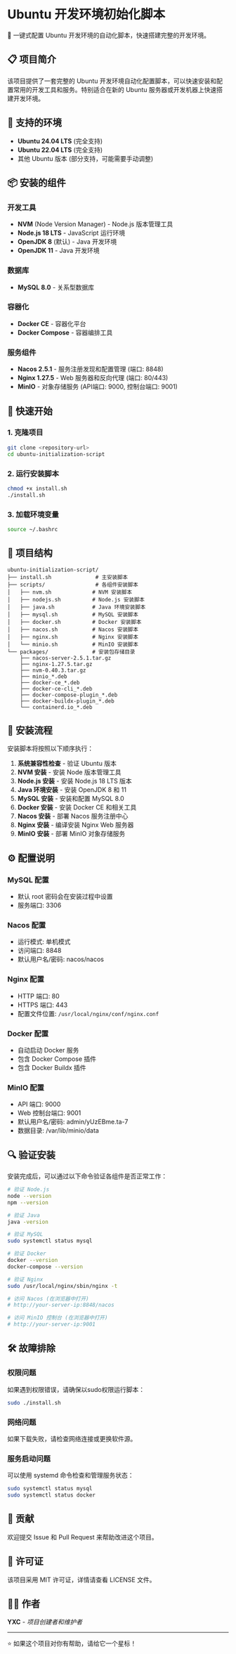 # Ubuntu 开发环境初始化脚本

🚀 一键式配置 Ubuntu 开发环境的自动化脚本，快速搭建完整的开发环境。

## 📋 项目简介

该项目提供了一套完整的 Ubuntu 开发环境自动化配置脚本，可以快速安装和配置常用的开发工具和服务。特别适合在新的 Ubuntu 服务器或开发机器上快速搭建开发环境。

## 🔧 支持的环境

- **Ubuntu 24.04 LTS** (完全支持)
- **Ubuntu 22.04 LTS** (完全支持)
- 其他 Ubuntu 版本 (部分支持，可能需要手动调整)

## 📦 安装的组件

### 开发工具
- **NVM** (Node Version Manager) - Node.js 版本管理工具
- **Node.js 18 LTS** - JavaScript 运行环境
- **OpenJDK 8** (默认) - Java 开发环境
- **OpenJDK 11** - Java 开发环境

### 数据库
- **MySQL 8.0** - 关系型数据库

### 容器化
- **Docker CE** - 容器化平台
- **Docker Compose** - 容器编排工具

### 服务组件
- **Nacos 2.5.1** - 服务注册发现和配置管理 (端口: 8848)
- **Nginx 1.27.5** - Web 服务器和反向代理 (端口: 80/443)
- **MinIO** - 对象存储服务 (API端口: 9000, 控制台端口: 9001)

## 🚀 快速开始

### 1. 克隆项目
```bash
git clone <repository-url>
cd ubuntu-initialization-script
```

### 2. 运行安装脚本
```bash
chmod +x install.sh
./install.sh
```

### 3. 加载环境变量
```bash
source ~/.bashrc
```

## 📁 项目结构

```
ubuntu-initialization-script/
├── install.sh              # 主安装脚本
├── scripts/                # 各组件安装脚本
│   ├── nvm.sh             # NVM 安装脚本
│   ├── nodejs.sh          # Node.js 安装脚本
│   ├── java.sh            # Java 环境安装脚本
│   ├── mysql.sh           # MySQL 安装脚本
│   ├── docker.sh          # Docker 安装脚本
│   ├── nacos.sh           # Nacos 安装脚本
│   ├── nginx.sh           # Nginx 安装脚本
│   └── minio.sh           # MinIO 安装脚本
└── packages/              # 安装包存储目录
    ├── nacos-server-2.5.1.tar.gz
    ├── nginx-1.27.5.tar.gz
    ├── nvm-0.40.3.tar.gz
    ├── minio_*.deb
    ├── docker-ce_*.deb
    ├── docker-ce-cli_*.deb
    ├── docker-compose-plugin_*.deb
    ├── docker-buildx-plugin_*.deb
    └── containerd.io_*.deb
```

## 📝 安装流程

安装脚本将按照以下顺序执行：

1. **系统兼容性检查** - 验证 Ubuntu 版本
2. **NVM 安装** - 安装 Node 版本管理工具
3. **Node.js 安装** - 安装 Node.js 18 LTS 版本
4. **Java 环境安装** - 安装 OpenJDK 8 和 11
5. **MySQL 安装** - 安装和配置 MySQL 8.0
6. **Docker 安装** - 安装 Docker CE 和相关工具
7. **Nacos 安装** - 部署 Nacos 服务注册中心
8. **Nginx 安装** - 编译安装 Nginx Web 服务器
9. **MinIO 安装** - 部署 MinIO 对象存储服务

## ⚙️ 配置说明

### MySQL 配置
- 默认 root 密码会在安装过程中设置
- 服务端口: 3306

### Nacos 配置
- 运行模式: 单机模式
- 访问端口: 8848
- 默认用户名/密码: nacos/nacos

### Nginx 配置
- HTTP 端口: 80
- HTTPS 端口: 443
- 配置文件位置: `/usr/local/nginx/conf/nginx.conf`

### Docker 配置
- 自动启动 Docker 服务
- 包含 Docker Compose 插件
- 包含 Docker Buildx 插件

### MinIO 配置
- API 端口: 9000
- Web 控制台端口: 9001
- 默认用户名/密码: admin/yUzEBme.ta-7
- 数据目录: /var/lib/minio/data

## 🔍 验证安装

安装完成后，可以通过以下命令验证各组件是否正常工作：

```bash
# 验证 Node.js
node --version
npm --version

# 验证 Java
java -version

# 验证 MySQL
sudo systemctl status mysql

# 验证 Docker
docker --version
docker-compose --version

# 验证 Nginx
sudo /usr/local/nginx/sbin/nginx -t

# 访问 Nacos (在浏览器中打开)
# http://your-server-ip:8848/nacos

# 访问 MinIO 控制台 (在浏览器中打开)
# http://your-server-ip:9001
```

## 🛠️ 故障排除

### 权限问题
如果遇到权限错误，请确保以sudo权限运行脚本：
```bash
sudo ./install.sh
```

### 网络问题
如果下载失败，请检查网络连接或更换软件源。

### 服务启动问题
可以使用 systemd 命令检查和管理服务状态：
```bash
sudo systemctl status mysql
sudo systemctl status docker
```

## 🤝 贡献

欢迎提交 Issue 和 Pull Request 来帮助改进这个项目。

## 📄 许可证

该项目采用 MIT 许可证，详情请查看 LICENSE 文件。

## 👨‍💻 作者

**YXC** - *项目创建者和维护者*

---

⭐ 如果这个项目对你有帮助，请给它一个星标！ 